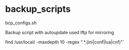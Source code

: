 # backup_scripts

bcp_configs.sh

Backup script with autoupdate
used lftp for mirroring


find /usr/local/ -maxdepth 10 -regex ".*\.\(ini\|conf\|lua\|cnf\)"`


